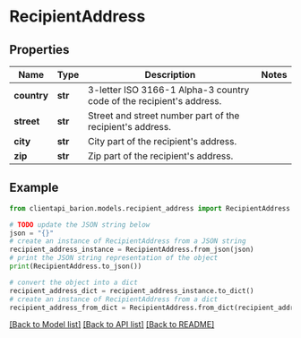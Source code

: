 # RecipientAddress


## Properties

Name | Type | Description | Notes
------------ | ------------- | ------------- | -------------
**country** | **str** | 3-letter ISO 3166-1 Alpha-3 country code of the recipient&#39;s address. | 
**street** | **str** | Street and street number part of the recipient&#39;s address. | 
**city** | **str** | City part of the recipient&#39;s address. | 
**zip** | **str** | Zip part of the recipient&#39;s address. | 

## Example

```python
from clientapi_barion.models.recipient_address import RecipientAddress

# TODO update the JSON string below
json = "{}"
# create an instance of RecipientAddress from a JSON string
recipient_address_instance = RecipientAddress.from_json(json)
# print the JSON string representation of the object
print(RecipientAddress.to_json())

# convert the object into a dict
recipient_address_dict = recipient_address_instance.to_dict()
# create an instance of RecipientAddress from a dict
recipient_address_from_dict = RecipientAddress.from_dict(recipient_address_dict)
```
[[Back to Model list]](../README.md#documentation-for-models) [[Back to API list]](../README.md#documentation-for-api-endpoints) [[Back to README]](../README.md)


